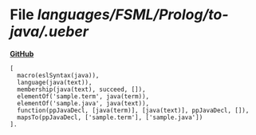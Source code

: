 # File _languages/FSML/Prolog/to-java/.ueber_
**[GitHub](https://github.com/softlang/yas/blob/master/languages/FSML/Prolog/to-java/.ueber)**
```
[
  macro(eslSyntax(java)),
  language(java(text)),
  membership(java(text), succeed, []),
  elementOf('sample.term', java(term)),
  elementOf('sample.java', java(text)),
  function(ppJavaDecl, [java(term)], [java(text)], ppJavaDecl, []),
  mapsTo(ppJavaDecl, ['sample.term'], ['sample.java'])
].

```
